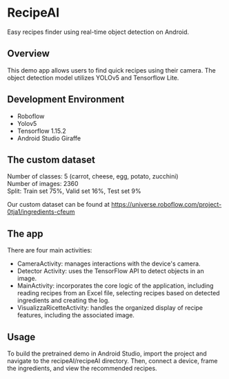 # RecipeAI
Easy recipes finder using real-time object detection on Android.

## Overview
This demo app allows users to find quick recipes using their camera. The object detection model utilizes YOLOv5 
and Tensorflow Lite.

## Development Environment 
 - Roboflow
 - Yolov5
 - Tensorflow 1.15.2
 - Android Studio Giraffe

## The custom dataset

Number of classes: 5 (carrot, cheese, egg, potato, zucchini)  
Number of images: 2360  
Split: Train set 75%, Valid set 16%, Test set 9%  

Our custom dataset can be found at https://universe.roboflow.com/project-0tja1/ingredients-cfeum

## The app

There are four main activities:

- CameraActivity: manages interactions with the device's camera.
- Detector Activity: uses the TensorFlow API to detect objects in an image.
- MainActivity: incorporates the core logic of the application, including reading recipes from an Excel file, selecting recipes based on detected ingredients and creating the log.
- VisualizzaRicetteActivity: handles the organized display of recipe features, including the associated image.

## Usage
To build the pretrained demo in Android Studio, import the project and navigate to the recipeAI/recipeAI directory. Then, connect a device, frame the ingredients, and view the recommended recipes.




